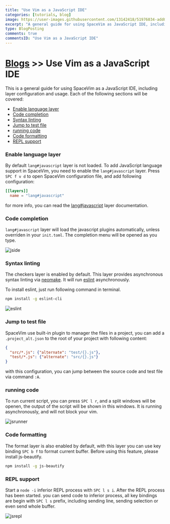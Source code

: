 ```yaml
---
title: "Use Vim as a JavaScript IDE"
categories: [tutorials, blog]
image: https://user-images.githubusercontent.com/13142418/51976034-add03380-24be-11e9-84b5-245432e7f933.png
excerpt: "A general guide for using SpaceVim as JavaScript IDE, including layer configuration, requiems installation and usage."
type: BlogPosting
comments: true
commentsID: "Use Vim as a JavaScript IDE"
---
```


# [Blogs](../blog/) >> Use Vim as a JavaScript IDE

This is a general guide for using SpaceVim as a JavaScript IDE, including layer configuration and usage. 
Each of the following sections will be covered:

<!-- vim-markdown-toc GFM -->

- [Enable language layer](#enable-language-layer)
- [Code completion](#code-completion)
- [Syntax linting](#syntax-linting)
- [Jump to test file](#jump-to-test-file)
- [running code](#running-code)
- [Code formatting](#code-formatting)
- [REPL support](#repl-support)

<!-- vim-markdown-toc -->

### Enable language layer

By default `lang#javascript` layer is not loaded. To add JavaScript language support in SpaceVim,
you need to enable the `lang#javascript` layer. Press `SPC f v d` to open
SpaceVim configuration file, and add following configuration:

```toml
[[layers]]
  name = "lang#javascript"
```

for more info, you can read the [lang#javascript](../layers/lang/javascript/) layer documentation.

### Code completion

`lang#javascript` layer will load the javascript plugins automatically, unless overriden in your `init.toml`.
The completion menu will be opened as you type.

![jside](https://user-images.githubusercontent.com/13142418/51976034-add03380-24be-11e9-84b5-245432e7f933.png)

### Syntax linting

The checkers layer is enabled by default. This layer provides asynchronous syntax linting via [neomake](https://github.com/neomake/neomake).
It will run [eslint](https://eslint.org/) asynchronously.

To install eslint, just run following command in terminal.

```sh
npm install -g eslint-cli
```

![eslint](https://user-images.githubusercontent.com/13142418/51972203-dbfd4580-24b5-11e9-9bbd-2a88e6f656f6.png)

### Jump to test file

SpaceVim use built-in plugin to manager the files in a project,
you can add a `.project_alt.json` to the root of your project with following content:

```json
{
  "src/*.js": {"alternate": "test/{}.js"},
  "test/*.js": {"alternate": "src/{}.js"}
}
```

with this configuration, you can jump between the source code and test file via command `:A`.

### running code

To run current script, you can press `SPC l r`, and a split windows
will be openen, the output of the script will be shown in this windows.
It is running asynchronously, and will not block your vim.

![jsrunner](https://user-images.githubusercontent.com/13142418/51972835-4cf12d00-24b7-11e9-9693-5e1eea9853b0.png)

### Code formatting

The format layer is also enabled by default, with this layer you can use key binding `SPC b f` to format current buffer.
Before using this feature, please install js-beautify.

```sh
npm install -g js-beautify
```

### REPL support

Start a `node -i` inferior REPL process with `SPC l s i`. After the REPL process has been started. you can 
send code to inferior process, all key bindings are begin with `SPC l s` prefix, including sending line, sending selection or even
send whole buffer.

![jsrepl](https://user-images.githubusercontent.com/13142418/51974494-00a7ec00-24bb-11e9-8e98-c449a7a067c3.png)
